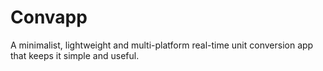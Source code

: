 # Convapp
A minimalist, lightweight and multi-platform real-time unit conversion app that keeps it simple and useful.
